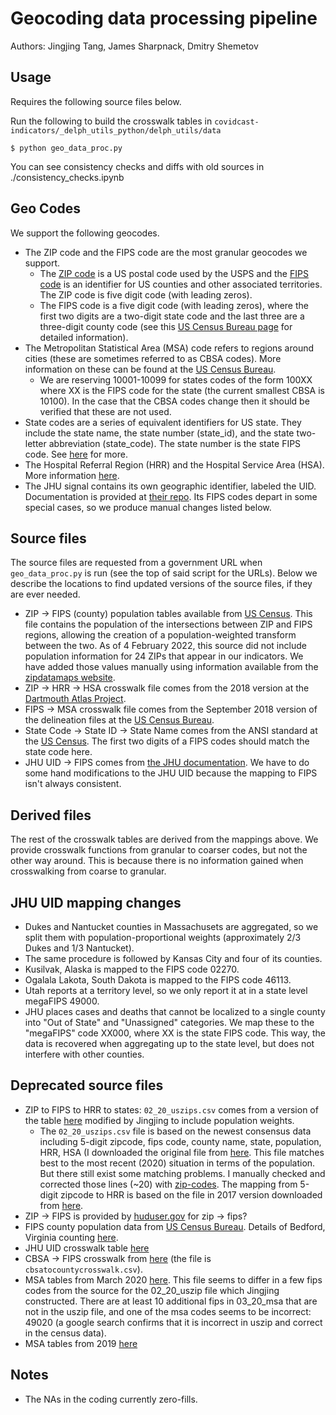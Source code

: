 # Geocoding data processing pipeline

Authors: Jingjing Tang, James Sharpnack, Dmitry Shemetov

## Usage

Requires the following source files below.

Run the following to build the crosswalk tables in `covidcast-indicators/_delph_utils_python/delph_utils/data`
```
$ python geo_data_proc.py
```

You can see consistency checks and diffs with old sources in ./consistency_checks.ipynb

## Geo Codes

We support the following geocodes.

- The ZIP code and the FIPS code are the most granular geocodes we support.
  - The [ZIP code](https://en.wikipedia.org/wiki/ZIP_Code) is a US postal code used by the USPS and the [FIPS code](https://en.wikipedia.org/wiki/FIPS_county_code) is an identifier for US counties and other associated territories. The ZIP code is five digit code (with leading zeros). 
  - The FIPS code is a five digit code (with leading zeros), where the first two digits are a two-digit state code and the last three are a three-digit county code (see this [US Census Bureau page](https://www.census.gov/library/reference/code-lists/ansi.html) for detailed information).
- The Metropolitan Statistical Area (MSA) code refers to regions around cities (these are sometimes referred to as CBSA codes). More information on these can be found at the [US Census Bureau](https://www.census.gov/programs-surveys/metro-micro/about.html).
  - We are reserving 10001-10099 for states codes of the form 100XX where XX is the FIPS code for the state (the current smallest CBSA is 10100). In the case that the CBSA codes change then it should be verified that these are not used.
- State codes are a series of equivalent identifiers for US state. They include the state name, the state number (state_id), and the state two-letter abbreviation (state_code). The state number is the state FIPS code. See [here](https://en.wikipedia.org/wiki/List_of_U.S._state_and_territory_abbreviations) for more.
- The Hospital Referral Region (HRR) and the Hospital Service Area (HSA). More information [here](https://www.dartmouthatlas.org/covid-19/hrr-mapping/).
- The JHU signal contains its own geographic identifier, labeled the UID. Documentation is provided at [their repo](https://github.com/CSSEGISandData/COVID-19/tree/master/csse_covid_19_data#uid-lookup-table-logic). Its FIPS codes depart in some special cases, so we produce manual changes listed below.

## Source files

The source files are requested from a government URL when `geo_data_proc.py` is run (see the top of said script for the URLs). Below we describe the locations to find updated versions of the source files, if they are ever needed.

- ZIP -> FIPS (county) population tables available from [US Census](https://www.census.gov/geographies/reference-files/time-series/geo/relationship-files.html#par_textimage_674173622). This file contains the population of the intersections between ZIP and FIPS regions, allowing the creation of a population-weighted transform between the two. As of 4 February 2022, this source did not include population information for 24 ZIPs that appear in our indicators. We have added those values manually using information available from the [zipdatamaps website](www.zipdatamaps.com).
- ZIP -> HRR -> HSA crosswalk file comes from the 2018 version at the [Dartmouth Atlas Project](https://atlasdata.dartmouth.edu/static/supp_research_data).
- FIPS -> MSA crosswalk file comes from the September 2018 version of the delineation files at the [US Census Bureau](https://www.census.gov/geographies/reference-files/time-series/demo/metro-micro/delineation-files.html).
- State Code -> State ID -> State Name comes from the ANSI standard at the [US Census](https://www.census.gov/library/reference/code-lists/ansi.html#par_textimage_3). The first two digits of a FIPS codes should match the state code here.
- JHU UID -> FIPS comes from [the JHU documentation](https://github.com/CSSEGISandData/COVID-19/tree/master/csse_covid_19_data#uid-lookup-table-logic). We have to do some hand modifications to the JHU UID because the mapping to FIPS isn't always consistent.

## Derived files

The rest of the crosswalk tables are derived from the mappings above. We provide crosswalk functions from granular to coarser codes, but not the other way around. This is because there is no information gained when crosswalking from coarse to granular.

## JHU UID mapping changes

- Dukes and Nantucket counties in Massachusets are aggregated, so we split them with population-proportional weights (approximately 2/3 Dukes and 1/3 Nantucket).
- The same procedure is followed by Kansas City and four of its counties.
- Kusilvak, Alaska is mapped to the FIPS code 02270.
- Ogalala Lakota, South Dakota is mapped to the FIPS code 46113.
- Utah reports at a territory level, so we only report it at in a state level megaFIPS 49000.
- JHU places cases and deaths that cannot be localized to a single county into "Out of State" and "Unassigned" categories. We map these to the "megaFIPS" code XX000, where XX is the state FIPS code. This way, the data is recovered when aggregating up to the state level, but does not interfere with other counties.

## Deprecated source files

- ZIP to FIPS to HRR to states: `02_20_uszips.csv` comes from a version of the table [here](https://simplemaps.com/data/us-zips) modified by Jingjing to include population weights.
  - The `02_20_uszips.csv` file is based on the newest consensus data including 5-digit zipcode, fips code, county name, state, population, HRR, HSA (I downloaded the original file from [here](https://simplemaps.com/data/us-zips). This file matches best to the most recent (2020) situation in terms of the population. But there still exist some matching problems. I manually checked and corrected those lines (~20) with [zip-codes](https://www.zip-codes.com/zip-code/58439/zip-code-58439.asp). The mapping from 5-digit zipcode to HRR is based on the file in 2017 version downloaded from [here](https://atlasdata.dartmouth.edu/static/supp_research_data).
- ZIP -> FIPS is provided by [huduser.gov](https://www.huduser.gov/portal/datasets/usps_crosswalk.html) for zip -> fips?
- FIPS county population data from [US Census Bureau](http://www.census.gov/programs-surveys/popest/technical-documentation/methodology.html). Details of Bedford, Virginia counting [here](https://www.census.gov/programs-surveys/geography/technical-documentation/county-changes.html).
- JHU UID crosswalk table [here](https://github.com/CSSEGISandData/COVID-19/tree/master/csse_covid_19_data#uid-lookup-table-logic)
- CBSA -> FIPS crosswalk from [here](https://data.nber.org/data/cbsa-fips-county-crosswalk.html) (the file is `cbsatocountycrosswalk.csv`).
- MSA tables from March 2020 [here](https://www.census.gov/geographies/reference-files/time-series/demo/metro-micro/delineation-files.html). This file seems to differ in a few fips codes from the source for the 02_20_uszip file which Jingjing constructed. There are at least 10 additional fips in 03_20_msa that are not in the uszip file, and one of the msa codes seems to be incorrect: 49020 (a google search confirms that it is incorrect in uszip and correct in the census data).
- MSA tables from 2019 [here](https://apps.bea.gov/regional/docs/msalist.cfm)

## Notes

- The NAs in the coding currently zero-fills.
